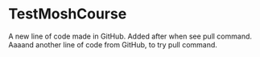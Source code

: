 # TestMoshCourse
A new line of code made in GitHub. Added after when see pull command.
Aaaand another line of code from GitHub, to try pull command.